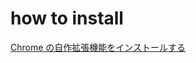 # how to install

[Chrome の自作拡張機能をインストールする](https://qiita.com/ryoichi-u/items/dde3319d50f1e6d484f2)

